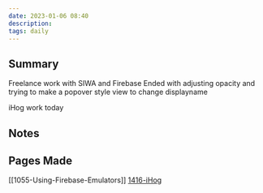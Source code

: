 ```yaml
---
date: 2023-01-06 08:40
description: 
tags: daily
---
```


## Summary

Freelance work with SIWA and Firebase
Ended with adjusting opacity and trying to make a popover style view to change displayname

iHog work today

## Notes

## Pages Made
[[1055-Using-Firebase-Emulators]]
[1416-iHog](1416-iHog.md)